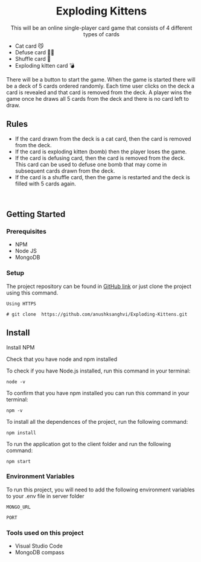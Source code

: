 <h1 align="center">Exploding Kittens</h1>

<p align="center">
This will be an online single-player card game that consists of 4 different types of cards

- Cat card 😼
- Defuse card 🙅‍♂️
- Shuffle card 🔀
- Exploding kitten card 💣

There will be a button to start the game. When the game is started there will be a deck of 5 cards ordered randomly. Each time user clicks on the deck a card is revealed and that card is removed from the deck. A player wins the game once he draws all 5 cards from the deck and there is no card left to draw.
</p>

## Rules
- If the card drawn from the deck is a cat card, then the card is removed from the deck.
- If the card is exploding kitten (bomb) then the player loses the game.
- If the card is defusing card, then the card is removed from the deck. This card can be used to defuse one bomb that may come in subsequent cards drawn from the deck.
- If the card is a shuffle card, then the game is restarted and the deck is filled with 5 cards again.

<br />

## Getting Started

### Prerequisites

- NPM 
- Node JS
- MongoDB

### Setup


The project repository can be found in [GitHub link](https://github.com/anushksanghvi/Exploding-Kittens.git) or just clone the project using this command. 


```
Using HTTPS

# git clone  https://github.com/anushksanghvi/Exploding-Kittens.git
```

## Install

Install NPM

Check that you have node and npm installed

To check if you have Node.js installed, run this command in your terminal:


```
node -v
```

To confirm that you have npm installed you can run this command in your terminal:


```
npm -v
```


To install all the dependences of the project, run the following command:


```
npm install
```


To run the application got to the client folder and run the following command:

```
npm start
```

### Environment Variables

To run this project, you will need to add the following environment variables to your .env file in server folder

`MONGO_URL`

`PORT`



### Tools used on this project

- Visual Studio Code
- MongoDB compass

<br/>

